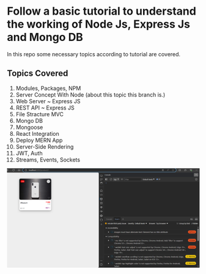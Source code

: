 # Follow a basic tutorial to understand the working of Node Js, Express Js and Mongo DB

In this repo some necessary topics according to tutorial are covered.

## Topics Covered
1. Modules, Packages, NPM
2. Server Concept With Node (about this topic this branch is.)
3. Web Server ~ Express JS
4. REST API ~ Express JS
5. File Stracture MVC
6. Mongo DB
7. Mongoose
8. React Integration
9. Deploy MERN App
10. Server-Side Rendering
11. JWT, Auth
12. Streams, Events, Sockets


![Proof of working ](image.png)